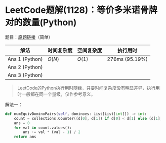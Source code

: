 # LeetCode题解(1128)：等价多米诺骨牌对的数量(Python)

题目：[原题链接](https://leetcode-cn.com/problems/number-of-equivalent-domino-pairs/)（简单）

| 解法           | 时间复杂度 | 空间复杂度 | 执行用时       |
| -------------- | ---------- | ---------- | -------------- |
| Ans 1 (Python) | $O(N)$     | $O(1)$     | 276ms (95.19%) |
| Ans 2 (Python) |            |            |                |
| Ans 3 (Python) |            |            |                |

>  LeetCode的Python执行用时随缘，只要时间复杂度没有明显差异，执行用时一般都在同一个量级，仅作参考意义。

解法一：

```python
def numEquivDominoPairs(self, dominoes: List[List[int]]) -> int:
    count = collections.Counter((d[0], d[1]) if d[0] < d[1] else (d[1], d[0]) for d in dominoes)
    ans = 0
    for val in count.values():
        ans += val * (val - 1) / 2
    return ans
```